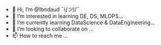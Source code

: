 - 👋 Hi, I’m @Ibndaud  ¯\\_(ツ)_/¯
- 👀 I’m interested in learning DE, DS, MLOPS...
- 🌱 I’m currently learning DataScience & DataEngineering...
- 💞️ I’m looking to collaborate on ...
- 📫 How to reach me ...

<!---
Ibndaud/Ibndaud is a ✨ special ✨ repository because its `README.md` (this file) appears on your GitHub profile.
You can click the Preview link to take a look at your changes.
--->
